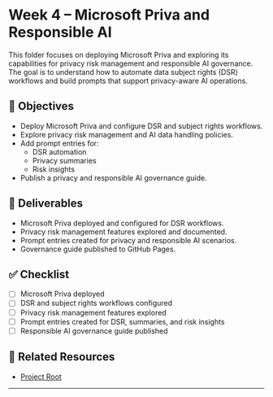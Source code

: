 # Week 4 – Microsoft Priva and Responsible AI

This folder focuses on deploying Microsoft Priva and exploring its capabilities for privacy risk management and responsible AI governance. The goal is to understand how to automate data subject rights (DSR) workflows and build prompts that support privacy-aware AI operations.

## 🎯 Objectives

- Deploy Microsoft Priva and configure DSR and subject rights workflows.
- Explore privacy risk management and AI data handling policies.
- Add prompt entries for:
  - DSR automation
  - Privacy summaries
  - Risk insights
- Publish a privacy and responsible AI governance guide.

## 📁 Deliverables

- Microsoft Priva deployed and configured for DSR workflows.
- Privacy risk management features explored and documented.
- Prompt entries created for privacy and responsible AI scenarios.
- Governance guide published to GitHub Pages.

## ✅ Checklist

- [ ] Microsoft Priva deployed  
- [ ] DSR and subject rights workflows configured  
- [ ] Privacy risk management features explored  
- [ ] Prompt entries created for DSR, summaries, and risk insights  
- [ ] Responsible AI governance guide published  

## 🔗 Related Resources

- [Project Root](/Microsoft/Azure%20Ai%20Security%20Skills%20Challenge/README.md)
---
